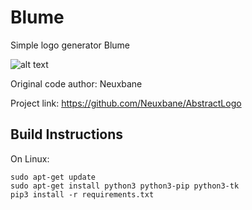 # Blume

Simple logo generator Blume

![alt text](https://github.com/VreniSeidel/Blume-Logo/blob/main/1631549384684.png=250x250)

Original code author: Neuxbane

Project link: https://github.com/Neuxbane/AbstractLogo

Build Instructions
------------------
On Linux:

    sudo apt-get update
    sudo apt-get install python3 python3-pip python3-tk
    pip3 install -r requirements.txt
